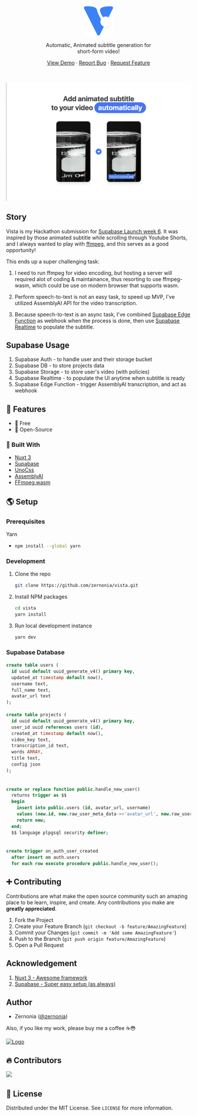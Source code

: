 <br />
<p align="center">
  <a href="https://github.com/zernonia/vista">
    <img src="public/logo.svg" alt="Vista's Logo" width="80">
  </a>
  <br />

  <p align="center">
    Automatic, Animated subtitle generation for<br> short-form video! 
  </p>

  <p align="center"> 
    <a href="https://www.vistaeditor.com/">View Demo</a>
    ·
    <a href="https://github.com/zernonia/vista/issues">Report Bug</a>
    ·
    <a href="https://github.com/zernonia/vista/issues">Request Feature</a>
  </p>
</p>

<br/>

![vista - automatic, animated subtitle generation for short-form video](public/og.png)

## Story

Vista is my Hackathon submission for [Supabase Launch week 6](https://supabase.com/launch-week). It was inspired by those animated subtitle while scrolling through Youtube Shorts, and I always wanted to play with [ffmpeg](https://ffmpeg.org/), and this serves as a good opportunity!

This ends up a super challenging task:

1. I need to run ffmpeg for video encoding, but hosting a server will required alot of coding & maintainance, thus resorting to use ffmpeg-wasm, which could be use on modern browser that supports wasm.

2. Perform speech-to-text is not an easy task, to speed up MVP, I've utilized AssemblyAI API for the video transcription.

3. Because speech-to-text is an async task, I've combined [Supabase Edge Function](https://github.com/zernonia/vista/tree/main/supabase/functions/transcribe-webhook) as webhook when the process is done, then use [Supabase Realtime](https://github.com/zernonia/vista/blob/main/pages/v/%5Bid%5D.vue#L8) to populate the subtitle.

## Supabase Usage

1. Supabase Auth - to handle user and their storage bucket
2. Supabase DB - to store projects data
3. Supabase Storage - to store user's video (with policies)
4. Supabase Realtime - to populate the UI anytime when subtitle is ready
5. Supabase Edge Function - trigger AssemblyAI transcription, and act as webhook

## 🚀 Features

- 🤩 Free
- 📖 Open-Source

### 🔨 Built With

- [Nuxt 3](https://v3.nuxtjs.org/)
- [Supabase](https://supabase.com)
- [UnoCss](https://uno.antfu.me/)
- [AssemblyAI](https://www.assemblyai.com/)
- [FFmpeg.wasm](https://ffmpegwasm.netlify.app/)

## 🌎 Setup

### Prerequisites

Yarn

- ```sh
  npm install --global yarn
  ```

### Development

1. Clone the repo
   ```sh
   git clone https://github.com/zernonia/vista.git
   ```
2. Install NPM packages
   ```sh
   cd vista
   yarn install
   ```
3. Run local development instance
   ```sh
   yarn dev
   ```

### Supabase Database

```sql
create table users (
  id uuid default uuid_generate_v4() primary key,
  updated_at timestamp default now(),
  username text,
  full_name text,
  avatar_url text
);

create table projects (
  id uuid default uuid_generate_v4() primary key,
  user_id uuid references users (id),
  created_at timestamp default now(),
  video_key text,
  transcription_id text,
  words ARRAY,
  title text,
  config json
);


create or replace function public.handle_new_user()
  returns trigger as $$
  begin
    insert into public.users (id, avatar_url, username)
    values (new.id, new.raw_user_meta_data->>'avatar_url', new.raw_user_meta_data->>'user_name';
    return new;
  end;
  $$ language plpgsql security definer;


create trigger on_auth_user_created
  after insert on auth.users
  for each row execute procedure public.handle_new_user();
```

## ➕ Contributing

Contributions are what make the open source community such an amazing place to be learn, inspire, and create. Any contributions you make are **greatly appreciated**.

1. Fork the Project
2. Create your Feature Branch (`git checkout -b feature/AmazingFeature`)
3. Commit your Changes (`git commit -m 'Add some AmazingFeature'`)
4. Push to the Branch (`git push origin feature/AmazingFeature`)
5. Open a Pull Request

## Acknowledgement

1. [Nuxt 3 - Awesome framework](https://v3.nuxtjs.org/)
1. [Supabase - Super easy setup (as always)](https://supabase.com)

## Author

- Zernonia ([@zernonia](https://twitter.com/zernonia))

Also, if you like my work, please buy me a coffee ☕😳

<a href="https://www.buymeacoffee.com/zernonia" target="_blank">
    <img src="https://www.buymeacoffee.com/assets/img/custom_images/yellow_img.png" alt="Logo" >
  </a>

## 🔥 Contributors

<a href="https://github.com/zernonia/vista/graphs/contributors">
  <img src="https://contrib.rocks/image?repo=zernonia/vista" />
</a>

## 📜 License

Distributed under the MIT License. See `LICENSE` for more information.
